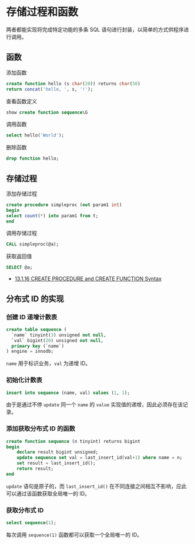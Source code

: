 # 存储过程和函数

两者都能实现将完成特定功能的多条 SQL 语句进行封装，以简单的方式供程序进行调用。

## 函数

添加函数

```sql
create function hello (s char(20)) returns char(50) 
return concat('hello, ', s, '!');
```

查看函数定义

```sql
show create function sequence\G
```

调用函数

```sql
select hello('World');
```

删除函数

```sql
drop function hello;
```

## 存储过程

添加存储过程

```sql
create procedure simpleproc (out param1 int)
begin
select count(*) into param1 from t;
end
```

调用存储过程

```sql
CALL simpleproc(@a);
```

获取返回值

```sql
SELECT @a;
```

- [13.1.16 CREATE PROCEDURE and CREATE FUNCTION Syntax](https://dev.mysql.com/doc/refman/5.7/en/create-procedure.html)

## 分布式 ID 的实现

### 创建 ID 递增计数表

```sql
create table sequence (
  `name` tinyint(3) unsigned not null,
  `val` bigint(20) unsigned not null,
  primary key (`name`)
) engine = innodb;
```

`name` 用于标识业务，`val` 为递增 ID。

### 初始化计数表

```sql
insert into sequence (name, val) values (1, 1);
```

由于是通过不停 `update` 同一个 `name` 的 `value` 实现值的递增，因此必须存在该记录。

### 添加获取分布式 ID 的函数

```sql
create function sequence (n tinyint) returns bigint
begin
    declare result bigint unsigned;
    update sequence set val = last_insert_id(val+1) where name = n;
    set result = last_insert_id();
    return result;
end
```

`update` 语句是原子的，而 `last_insert_id()` 在不同连接之间相互不影响，应此可以通过该函数获取全局唯一的 ID。

### 获取分布式 ID

```sql
select sequence(1);
```

每次调用 `sequence(1)` 函数都可以获取一个全局唯一的 ID。


